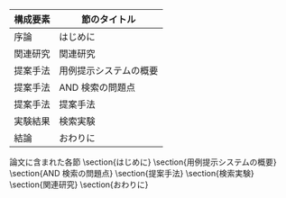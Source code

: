 構成要素 | 節のタイトル
 --- | --- 
序論 | はじめに
関連研究 | 関連研究
提案手法 | 用例提示システムの概要
提案手法 | AND 検索の問題点
提案手法 | 提案手法
実験結果 | 検索実験
結論 | おわりに

論文に含まれた各節
\section{はじめに}
\section{用例提示システムの概要}
\section{AND 検索の問題点}
\section{提案手法}
\section{検索実験}
\section{関連研究}
\section{おわりに}

